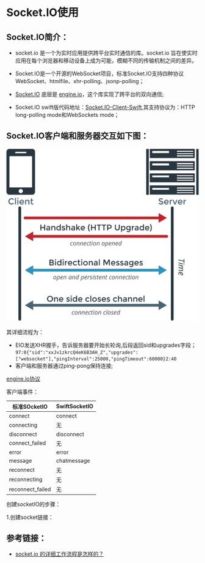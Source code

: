 # Socket.IO使用

## Socket.IO简介：

- socket.io 是一个为实时应用提供跨平台实时通信的库。socket.io 旨在使实时应用在每个浏览器和移动设备上成为可能，模糊不同的传输机制之间的差异。

- Socket.IO是一个开源的WebSocket项目，标准Socket.IO支持四种协议WebSocket、htmlfile、xhr-polling、jsonp-polling；

- [Socket.IO](http://socket.io) 底层是 [engine.io](http://engine.io)，这个库实现了跨平台的双向通信;

- Socket.IO swift版代码地址：[Socket.IO-Client-Swift](https://github.com/nuclearace/Socket.IO-Client-Swift),其支持协议为：HTTP long-polling mode和WebSockets mode；

## Socket.IO客户端和服务器交互如下图：

![没有图片](https://raw.githubusercontent.com/SinoGao/SwiftSocketIODemo/master/Doc/v2-361334a3f98fb379672d837d894c19fb_b.png)

其详细流程为：

- EIO发送XHR握手，告诉服务器要开始长轮询,后段返回sid和upgrades字段；
`97:0{"sid":"xxJv1zkrcQ4eK6B3AH_Z","upgrades":["websocket"],"pingInterval":25000,"pingTimeout":60000}2:40
`
- 客户端和服务器通过ping-pong保持连接;
 
[engine.io协议](https://github.com/socketio/engine.io-protocol)

客户端事件：

 标准SOcketIO			| SwiftSocketIO 
--------------------|---------------
connect				| connect   
connecting			|无   
disconnect			| disconnect   
connect_failed		|无   
error					| error   
message				|chatmessage   
reconnect				|无   
reconnecting			| 无   
reconnect_failed		| 无   

创建socketIO的步骤：

1.创建socket链接：

## 参考链接：

- [socket.io 的详细工作流程是怎样的？](https://www.zhihu.com/question/31965911)





